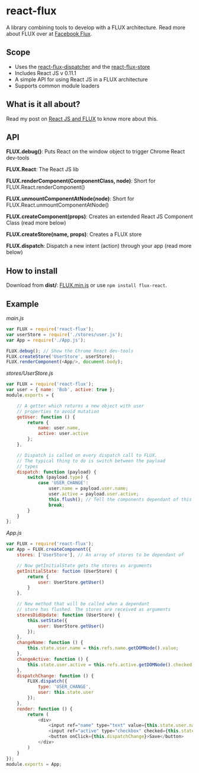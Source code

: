 react-flux
==========

A library combining tools to develop with a FLUX architecture. Read more about FLUX over at [Facebook Flux](http://facebook.github.io/flux/).

## Scope
* Uses the [react-flux-dispatcher](https://github.com/christianalfoni/react-flux-dispatcher) and the [react-flux-store](https://github.com/christianalfoni/react-flux-store)
* Includes React JS v 0.11.1
* A simple API for using React JS in a FLUX architecture
* Supports common module loaders

## What is it all about?
Read my post on [React JS and FLUX](http://christianalfoni.github.io/javascript/2014/08/20/react-js-and-flux.html) to know more about this.

## API
**FLUX.debug()**: Puts React on the window object to trigger Chrome React dev-tools

**FLUX.React**: The React JS lib

**FLUX.renderComponent(ComponentClass, node)**: Short for FLUX.React.renderComponent()

**FLUX.unmountComponentAtNode(node)**: Short for FLUX.React.unmountComponentAtNode()

**FLUX.createComponent(props)**: Creates an extended React JS Component Class (read more below)

**FLUX.createStore(name, props)**: Creates a FLUX store

**FLUX.dispatch**: Dispatch a new intent (action) through your app (read more below)

## How to install
Download from **dist/**: [FLUX.min.js](https://rawgithub.com/christianalfoni/react-flux/master/dist/FLUX.min.js) or use
`npm install flux-react`.

## Example
*main.js*
```javascript
var FLUX = require('react-flux');
var userStore = require('./stores/user.js');
var App = require('./App.js');

FLUX.debug(); // Show the Chrome React dev-tools
FLUX.createStore('UserStore', userStore);
FLUX.renderComponent(<App/>, document.body);
```
*stores/UserStore.js*
```javascript
var FLUX = require('react-flux');
var user = { name: 'Bob', active: true };
module.exports = {

	// A getter which returns a new object with user 
	// properties to avoid mutation
	getUser: function () {
		return {
			name: user.name,
			active: user.active
		};
	},

	// Dispatch is called on every dispatch call to FLUX.
	// The typical thing to do is switch between the payload
	// types
	dispatch: function (payload) {
		switch (payload.type) {
			case 'USER_CHANGE':
				user.name = payload.user.name;
				user.active = payload.user.active;
				this.flush(); // Tell the components dependant of this store to update
				break;
		}
	}
};
```

*App.js*
```javascript
var FLUX = require('react-flux');
var App = FLUX.createComponent({
	stores: ['UserStore'], // An array of stores to be dependant of

	// Now getInitialState gets the stores as arguments
	getInitialState: fuction (UserStore) { 
		return {
			user: UserStore.getUser()
		}
	},

	// New method that will be called when a dependant
	// store has flushed. The stores are received as arguments
	storesDidUpdate: function (UserStore) {
		this.setState({
			user: UserStore.getUser()
		});
	},
	changeName: function () {
		this.state.user.name = this.refs.name.getDOMNode().value;
	},
	changeActive: function () {
		this.state.user.active = this.refs.active.getDOMNode().checked;
	},
	dispatchChange: function () {
		FLUX.dispatch({
			type: 'USER_CHANGE',
			user: this.state.user
		});
	},
	render: function () {
		return (
			<div>
				<input ref="name" type="text" value={this.state.user.name} onChange={this.changeName}/>
				<input ref="active" type="checkbox" checked={this.state.user.active} onChange={this.changeActive}/>
				<button onClick={this.dispatchChange}>Save</button>
			</div>
		)
	}
});
module.exports = App;
```
